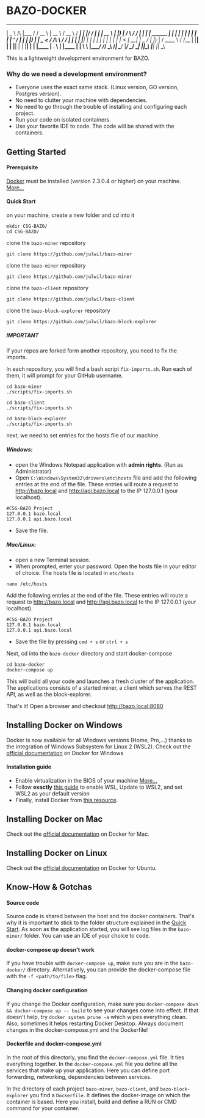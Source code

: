 # BAZO-DOCKER

  ____               ______   ____             _____     ____     _____   _  __  ______   _____  
 |  _ \      /\     |___  /  / __ \           |  __ \   / __ \   / ____| | |/ / |  ____| |  __ \ 
 | |_) |    /  \       / /  | |  | |  ______  | |  | | | |  | | | |      | ' /  | |__    | |__) |
 |  _ <    / /\ \     / /   | |  | | |______| | |  | | | |  | | | |      |  <   |  __|   |  _  / 
 | |_) |  / ____ \   / /__  | |__| |          | |__| | | |__| | | |____  | . \  | |____  | | \ \ 
 |____/  /_/    \_\ /_____|  \____/           |_____/   \____/   \_____| |_|\_\ |______| |_|  \_\
                                                                                                 
                                                                                                 
This is a lightweight development environment for BAZO.

### Why do we need a development environment?
- Everyone uses the exact same stack. (Linux version, GO version, Postgres version).
- No need to clutter your machine with dependencies.
- No need to go through the trouble of installing and configuring each project.
- Run your code on isolated containers.
- Use your favorite IDE to code. The code will be shared with the containers.

## Getting Started
#### Prerequisite
[Docker](https://www.docker.com/) must be installed (version 2.3.0.4 or higher) on your machine. [More...](#installing-docker-on-windows)

#### Quick Start
on your machine, create a new folder and cd into it 
```
mkdir CSG-BAZO/
cd CSG-BAZO/
```

clone the `bazo-miner` repository
```
git clone https://github.com/julwil/bazo-miner
```

clone the `bazo-miner` repository
```
git clone https://github.com/julwil/bazo-miner
```

clone the `bazo-client` repository
```
git clone https://github.com/julwil/bazo-client
```

clone the `bazo-block-explorer` repository
```
git clone https://github.com/julwil/bazo-block-explorer
```

##### IMPORTANT
If your repos are forked form another repository, you need to fix the imports.

In each repository, you will find a bash script `fix-imports.sh`. Run each of them, it will prompt for your GitHub username.
```shell script
cd bazo-miner
./scripts/fix-imports.sh
```
```shell script
cd bazo-client
./scripts/fix-imports.sh
```
```shell script
cd bazo-block-explorer
./scripts/fix-imports.sh
```
next, we need to set entries for the hosts file of our machine

##### Windows: 
- open the Windows Notepad application with **admin rights**. (Run as Administrator)
- Open `C:\Windows\System32\drivers\etc\hosts` file and add the following entries at the end of the file.
These entries will route a request to http://bazo.local and http://api.bazo.local to the IP 127.0.0.1 (your localhost).
```
#CSG-BAZO Project
127.0.0.1 bazo.local
127.0.0.1 api.bazo.local
```
- Save the file.

##### Mac/Linux: 
- open a new Terminal session.
- When prompted, enter your password.
Open the hosts file in your editor of choice. The hosts file is located in `etc/hosts`
```shell script
nano /etc/hosts
```
Add the following entries at the end of the file. These entries will route a request to http://bazo.local and http://api.bazo.local to the IP 127.0.0.1 (your localhost).
```
#CSG-BAZO Project
127.0.0.1 bazo.local
127.0.0.1 api.bazo.local
```
- Save the file by pressing `cmd + s` or `ctrl + s`

Next, cd into the `bazo-docker` directory and start docker-compose
```shell script
cd bazo-docker
docker-compose up
```
This will build all your code and launches a fresh cluster of the application.
The applications consists of a started miner, a client which serves the REST API, as well as the block-explorer.

That's it! Open a browser and checkout http://bazo.local:8080

## Installing Docker on Windows
Docker is now available for all Windows versions (Home, Pro,...) thanks to the integration of Windows Subsystem for Linux 2 (WSL2).
Check out the [official documentation](https://docs.docker.com/docker-for-windows/install/) on Docker for Windows

#### Installation guide
- Enable virtualization in the BIOS of your machine [More...](https://www.bleepingcomputer.com/tutorials/how-to-enable-cpu-virtualization-in-your-computer-bios/#:~:text=CPU%20Virtualization%20is%20a%20hardware,it%20was%20multiple%20individual%20CPUs.&text=Unfortunately%2C%20in%20many%20cases%20CPU,to%20take%20advantage%20of%20it.)
- Follow **exactly** [this guide](https://docs.microsoft.com/en-us/windows/wsl/install-win10) to enable WSL, Update to WSL2, and set WSL2 as your default version
- Finally, install Docker from [this resource](https://docs.docker.com/docker-for-windows/install-windows-home/).

## Installing Docker on Mac
Check out the [official documentation](https://docs.docker.com/docker-for-mac/install/) on Docker for Mac.

## Installing Docker on Linux
Check out the [official documentation](https://docs.docker.com/engine/install/ubuntu/) on Docker for Ubuntu.


## Know-How & Gotchas
#### Source code
Source code is shared between the host and the docker containers. That's why it is important to stick to the folder structure explained in the [Quick Start](#quick-start). As soon as the application started, you will see log files in the `bazo-miner/` folder. You can use an IDE of your choice to code.

#### docker-compose up doesn't work
If you have trouble with `docker-compose up`, make sure you are in the `bazo-docker/` directory. Alternatively, you can provide the docker-compose file with the `-f <path/to/file>` flag.

#### Changing docker configuration
If you change the Docker configuration, make sure you `docker-compose down && docker-compose up -- build` to see your changes come into effect. If that doesn't help, try `docker system prune -a` which wipes everything clean. Also, sometimes it helps restarting Docker Desktop.
Always document changes in the docker-compose.yml and the Dockerfile!

#### Dockerfile and docker-compose.yml
In the root of this directorly, you find the `docker-compose.yml` file. It ties everything together.
In the `docker-compose.yml` file you define all the services that make up your application. Here you can define port forwarding, networking, dependencies between services.

In the directory of each project `bazo-miner`, `bazo-client`, and `bazo-block-explorer`  you find a `Dockerfile`. It defines the docker-image on which the container is based. Here you install, build and define a RUN or CMD command for your container.